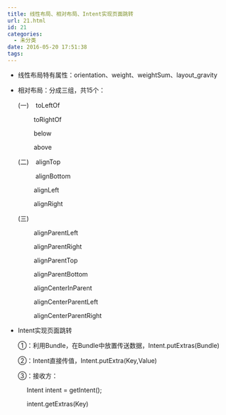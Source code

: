 ```yaml
---
title: 线性布局、相对布局、Intent实现页面跳转
url: 21.html
id: 21
categories:
  - 未分类
date: 2016-05-20 17:51:38
tags:
---
```


*   线性布局特有属性：orientation、weight、weightSum、layout_gravity
    
*   相对布局：分成三组，共15个：
    
    (一)    toLeftOf
    
             toRightOf
    
             below
    
             above
    
    (二)    alignTop
    
              alignBottom
    
             alignLeft
    
             alignRight
    
    (三)
    
             alignParentLeft
    
             alignParentRight
    
             alignParentTop
    
             alignParentBottom
    
             alignCenterInParent
    
             alignCenterParentLeft
    
             alignCenterParentRight
    

*   Intent实现页面跳转
    
    ①：利用Bundle，在Bundle中放置传送数据，Intent.putExtras(Bundle)
    
    ②：Intent直接传值，Intent.putExtra(Key,Value)
    
    ③：接收方：
    
         Intent intent = getIntent();
    
         intent.getExtras(Key)